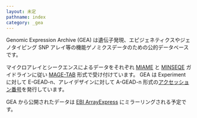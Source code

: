 ```yaml
---
layout: 未定
pathname: index
category: _gea
---
```


<div id="primary">

<div id="page_main">

Genomic Expression Archive (GEA) は遺伝子発現、エピジェネティクスやジェノタイピング SNP
アレイ等の機能ゲノミクスデータのための公的データベースです。

マイクロアレイとシークエンスによるデータをそれぞれ [MIAME](http://fged.org/projects/miame/) と
[MINSEQE](http://fged.org/projects/minseqe/) ガイドラインに従い
[MAGE-TAB](https://www.ebi.ac.uk/arrayexpress/help/magetab_spec.html)
形式で受け付けています。 GEA は Experiment に対して E-GEAD-n、アレイデザインに対して A-GEAD-n
形式の[アクセッション番号](/gea/overview.html#acc)を発行しています。

GEA から公開されたデータは [EBI ArrayExpress](https://www.ebi.ac.uk/arrayexpress/)
にミラーリングされる予定です。

</div>

</div>
